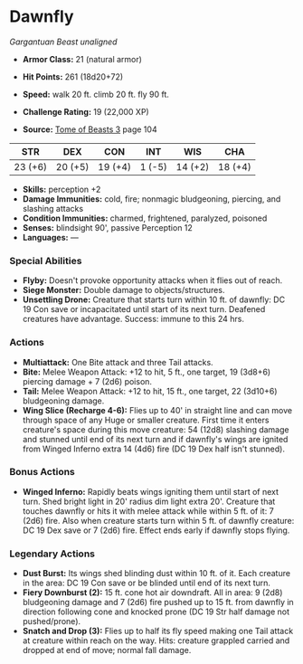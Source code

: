 # Dawnfly

*Gargantuan* *Beast* *unaligned*

- **Armor Class:** 21 (natural armor)
- **Hit Points:** 261 (18d20+72)
- **Speed:** walk 20 ft. climb 20 ft. fly 90 ft.

- **Challenge Rating:** 19 (22,000 XP)
- **Source:** [Tome of Beasts 3](https://koboldpress.com/kpstore/product/tome-of-beasts-3-for-5th-edition/) page 104

| STR | DEX | CON | INT | WIS | CHA |
| --- | --- | --- | --- | --- | --- |
| 23 (+6) | 20 (+5) | 19 (+4) | 1 (-5) | 14 (+2) | 18 (+4) |

- **Skills:** perception +2
- **Damage Immunities:** cold, fire; nonmagic bludgeoning, piercing, and slashing attacks
- **Condition Immunities:** charmed, frightened, paralyzed, poisoned
- **Senses:** blindsight 90', passive Perception 12
- **Languages:** —

### Special Abilities

- **Flyby:** Doesn't provoke opportunity attacks when it flies out of reach.
- **Siege Monster:** Double damage to objects/structures.
- **Unsettling Drone:** Creature that starts turn within 10 ft. of dawnfly: DC 19 Con save or incapacitated until start of its next turn. Deafened creatures have advantage. Success: immune to this 24 hrs.

### Actions

- **Multiattack:** One Bite attack and three Tail attacks.
- **Bite:** Melee Weapon Attack: +12 to hit, 5 ft., one target, 19 (3d8+6) piercing damage + 7 (2d6) poison.
- **Tail:** Melee Weapon Attack: +12 to hit, 15 ft., one target, 22 (3d10+6) bludgeoning damage.
- **Wing Slice (Recharge 4-6):** Flies up to 40' in straight line and can move through space of any Huge or smaller creature. First time it enters creature's space during this move creature: 54 (12d8) slashing damage and stunned until end of its next turn and if dawnfly's wings are ignited from Winged Inferno extra 14 (4d6) fire (DC 19 Dex half isn't stunned).

### Bonus Actions

- **Winged Inferno:** Rapidly beats wings igniting them until start of next turn. Shed bright light in 20' radius dim light extra 20'. Creature that touches dawnfly or hits it with melee attack while within 5 ft. of it: 7 (2d6) fire. Also when creature starts turn within 5 ft. of dawnfly creature: DC 19 Dex save or 7 (2d6) fire. Effect ends early if dawnfly stops flying.



### Legendary Actions

- **Dust Burst:** Its wings shed blinding dust within 10 ft. of it. Each creature in the area: DC 19 Con save or be blinded until end of its next turn.
- **Fiery Downburst (2):** 15 ft. cone hot air downdraft. All in area: 9 (2d8) bludgeoning damage and 7 (2d6) fire pushed up to 15 ft. from dawnfly in direction following cone and knocked prone (DC 19 Str half damage not pushed/prone). 
- **Snatch and Drop (3):** Flies up to half its fly speed making one Tail attack at creature within reach on the way. Hits: creature grappled carried and dropped at end of move; normal fall damage.
